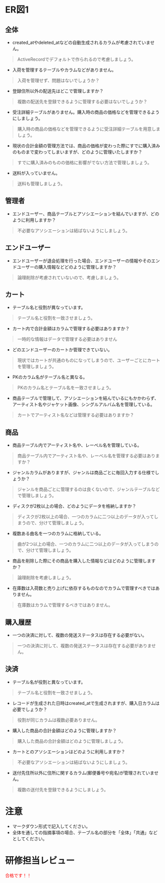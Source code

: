 # ER図1
## 全体
- created_atやdeleted_atなどの自動生成されるカラムが考慮されていません。
 > ActiveRecordでデフォルトで作られるので考慮しましょう。
- 入荷を管理するテーブルやカラムなどがありません。
 > 入荷を管理せず、問題はないでしょうか？
- 登録住所以外の配送先はどこで管理しますか？
 > 複数の配送先を登録できるように管理する必要はないでしょうか？
- 受注詳細テーブルがありません。購入時の商品の価格などを管理できるようにしましょう。
 > 購入時の商品の価格などを管理できるように受注詳細テーブルを用意しましょう。
- 現状の合計金額の管理方法では、商品の価格が変わった際にすでに購入済みのものまで変わってしまいますが、どのように管理いたしますか？
 > すでに購入済みのものの価格に影響がでない方法で管理しましょう。
- 送料が入っていません。
 > 送料も管理しましょう。

## 管理者
- エンドユーザー、商品テーブルとアソシエーションを結んでいますが、どのように利用しますか？
 > 不必要なアソシエーションは結ばないようにしましょう。

## エンドユーザー
- エンドユーザーが退会処理を行った場合、エンドユーザーの情報やそのエンドユーザーの購入情報などどのように管理しますか？
 > 論理削除が考慮されていないので、考慮しましょう。

## カート
- テーブル名と役割が異なっています。
 > テーブル名と役割を一致させましょう。
- カート内で合計金額はカラムで管理する必要はありますか？
 > 一時的な情報はデータで管理する必要はありません
- どのエンドユーザーのカートか管理できていない。
 > 現状ではカートが共通のものになってしまうので、ユーザーごとにカートを管理しましょう。
- PKのカラム名がテーブル名と異なる。
 > PKのカラム名とテーブル名を一致させましょう。
- 商品テーブルで管理して、アソシエーションを結んでいるにもかかわらず、アーティスト名やジャケット画像、シングルアルバム名を管理している。
 > カートでアーティスト名などは管理する必要はありますか？

## 商品
- 商品テーブル内でアーティスト名や、レーベル名を管理している。
 > 商品テーブル内でアーティスト名や、レーベル名を管理する必要はありますか？
- ジャンルカラムがありますが、ジャンルは商品ごとに毎回入力する仕様でしょうか？
 > ジャンルを商品ごとに管理するのは良くないので、ジャンルテーブルなどで管理しましょう。
- ディスクが2枚以上の場合、どのようにデータを格納しますか？
 > ディスクが2枚以上の場合、一つのカラムに二つ以上のデータが入ってしまうので、分けて管理しましょう。
- 複数ある曲名を一つのカラムに格納している。
 > 曲が2つ以上の場合、一つのカラムに二つ以上のデータが入ってしまうので、分けて管理しましょう。
- 商品を削除した際にその商品を購入した情報などはどのように管理しますか？
 > 論理削除を考慮しましょう。
- 在庫数は入荷数と売り上げに依存するものなのでカラムで管理すべきではありません。
 > 在庫数はカラムで管理するべきではありません。

## 購入履歴
- 一つの決済に対して、複数の発送ステータスは存在する必要がない。
 > 一つの決済に対して、複数の発送ステータスは存在する必要がありません。

## 決済
- テーブル名が役割と異なっています。
 > テーブル名と役割を一致させましょう。
- レコードが生成された日時はcreated_atで生成されますが、購入日カラムは必要でしょうか？
 > 役割が同じカラムは複数必要ありません。
- 購入した商品の合計金額はどのように管理しますか？
 > 購入した商品の合計金額はどのように管理しましょう。
- カートとのアソシエーションはどのように利用しますか？
 > 不必要なアソシエーションは結ばないようにしましょう。
- 送付先住所以外に住所に関するカラム(郵便番号や宛名)が管理されていません。
 > 複数の送付先を登録できるようにしましょう。


# 注意
* マークダウン形式で記入してください。
* 全体を通しての指摘事項の場合、テーブル名の部分を「全体」「共通」などとしてください。

# 研修担当レビュー
<font color="Red">合格です！！</font>